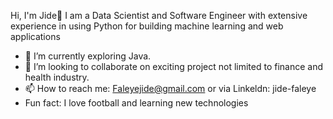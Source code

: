  Hi, I'm Jide👋
 I am a Data Scientist and Software Engineer with extensive experience in using Python for building machine learning and web applications
- 🌱 I’m currently exploring Java.
- 💞️ I’m looking to collaborate on exciting project not limited to finance and health industry.
- 📫 How to reach me:
Faleyejide@gmail.com or via Linkeldn: jide-faleye
- Fun fact: I love football and learning new technologies 
<!---
Faleye-jide/Faleye-jide is a ✨ special ✨ repository because its `README.md` (this file) appears on your GitHub profile.
You can click the Preview link to take a look at your changes.
--->

